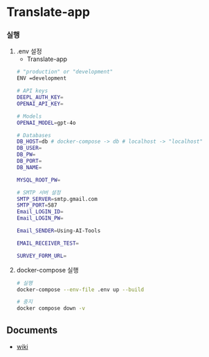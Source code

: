 # Translate-app
### 실행
1. .env 설정
    - Translate-app
    ```sh
    # "production" or "development"
    ENV =development

    # API keys
    DEEPL_AUTH_KEY=
    OPENAI_API_KEY=

    # Models
    OPENAI_MODEL=gpt-4o

    # Databases
    DB_HOST=db # docker-compose -> db # localhost -> "localhost"
    DB_USER=
    DB_PW=
    DB_PORT=
    DB_NAME=

    MYSQL_ROOT_PW=

    # SMTP 서버 설정
    SMTP_SERVER=smtp.gmail.com
    SMTP_PORT=587
    Email_LOGIN_ID=
    Email_LOGIN_PW=

    Email_SENDER=Using-AI-Tools

    EMAIL_RECEIVER_TEST=

    SURVEY_FORM_URL=
    ```
2. docker-compose 실행
    ```sh
    # 실행
    docker-compose --env-file .env up --build

    # 중지
    docker compose down -v 
    ```
## Documents
- [wiki](https://github.com/daehyun99/Translate-app/wiki)